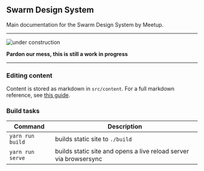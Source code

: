 Swarm Design System
--------------------
Main documentation for the Swarm Design System by Meetup.

---

![under construction](http://rs1187.pbsrc.com/albums/z398/djcubstud/CUBSTUD%20GIFS/Underconstruction-Worker-3.gif~c200)

**Pardon our mess, this is still a work in progress**

---

### Editing content
Content is stored as markdown in `src/content`. For a full markdown reference,
see [this guide](https://github.com/adam-p/markdown-here/wiki/Markdown-Cheatsheet).


### Build tasks

| Command                | Description                       |
| ---------------------- | --------------------------------- |
| `yarn run build`       | builds static site to `./build`   |
| `yarn run serve`       | builds static site and opens a live reload server via browsersync
